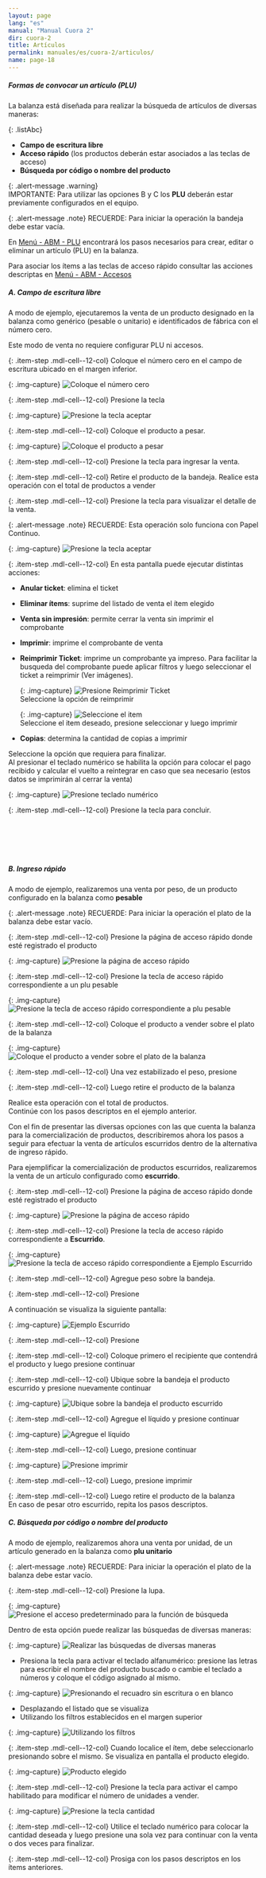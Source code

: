 ```yaml
---
layout: page
lang: "es"
manual: "Manual Cuora 2"
dir: cuora-2
title: Artículos
permalink: manuales/es/cuora-2/articulos/
name: page-18
---
```

##### Formas de convocar un artículo (PLU)

La balanza está diseñada para realizar la búsqueda de artículos de diversas maneras:

{: .listAbc}
- **Campo de escritura libre**
- **Acceso rápido** (los productos deberán estar asociados a las teclas de acceso)
- **Búsqueda por código o nombre del producto**

{: .alert-message .warning}  
IMPORTANTE: Para utilizar las opciones B y C los **PLU** deberán estar previamente configurados en el equipo.

{: .alert-message .note}
RECUERDE: Para iniciar la operación la bandeja debe estar vacía.

En [Menú - ABM - PLU](../altas-bajas-modificaciones/index.html "Menú - ABM - PLU") encontrará los pasos necesarios para crear, editar o eliminar un artículo (PLU) en la balanza.

Para asociar los ítems a las teclas de acceso rápido consultar las acciones descriptas en [Menú - ABM - Accesos](../configuracion/index.html "Menú- ABM - Accesos")

##### A. Campo de escritura libre

A modo de ejemplo, ejecutaremos la venta de un producto designado en la balanza como genérico (pesable o unitario) e identificados de fábrica con el número cero.

Este modo de venta no requiere configurar PLU ni accesos.

{: .item-step  .mdl-cell--12-col} 
Coloque el número cero en el campo de escritura ubicado en el margen inferior.

{: .img-capture}
![Coloque el número cero](../../../../images/es/cuora-2/cuora-neo-campolibre1.png "Coloque el número cero")

{: .item-step  .mdl-cell--12-col} 
Presione la tecla <i class="systel-tecla-30 bg-2"></i>

{: .img-capture}
![Presione la tecla aceptar](../../../../images/es/cuora-2/cuora-neo-campolibre2.png "Presione la tecla aceptar")

{: .item-step  .mdl-cell--12-col} 
Coloque el producto a pesar.

{: .img-capture}
![Coloque el producto a pesar](../../../../images/es/cuora-2/cuora-neo-campolibre3.png "Coloque el producto a pesar")

{: .item-step  .mdl-cell--12-col} 
Presione la tecla <i class="systel-tecla-30 bg-2"></i> para ingresar la venta.

{: .item-step  .mdl-cell--12-col} 
Retire el producto de la bandeja.
Realice esta operación con el total de productos a vender

{: .item-step  .mdl-cell--12-col} 
Presione la tecla <i class="systel-tecla-30 bg-2"></i> para visualizar el detalle de la venta.

{: .alert-message .note}
RECUERDE: Esta operación solo funciona con Papel Continuo.

{: .img-capture}
![Presione la tecla aceptar](../../../../images/es/cuora-2/cuora-neo-campolibre4.png "Presione la tecla aceptar")

{: .item-step  .mdl-cell--12-col} 
En esta pantalla puede ejecutar distintas acciones:

- **Anular ticket**: elimina el ticket
- **Eliminar ítems**: suprime del listado de venta el ítem elegido
- **Venta sin impresión**: permite cerrar la venta sin imprimir el comprobante
- **Imprimir**: imprime el comprobante de venta
- **Reimprimir Ticket**: imprime un comprobante ya impreso. 
    Para facilitar la busqueda del comprobante puede aplicar filtros y luego seleccionar el ticket a reimprimir (Ver imágenes).

    {: .img-capture}
    ![Presione Reimprimir Ticket](../../../../images/es/cuora-neo/cuora-neo-reimp-ticket1.png "Presione Reimprimir Ticket")  
            Seleccione la opción de reimprimir

    {: .img-capture}
    ![Seleccione el item](../../../../images/es/cuora-neo/cuora-neo-reimp-ticket2.png "Seleccione el item")  
            Seleccione el item deseado, presione seleccionar y luego imprimir



- **Copias**: determina la cantidad de copias a imprimir

Seleccione la opción que requiera para finalizar.<br>
Al presionar el teclado numérico se habilita la opción para colocar el pago recibido y calcular el vuelto a reintegrar en caso que sea necesario (estos datos se imprimirán al cerrar la venta)

{: .img-capture}
![Presione teclado numérico](../../../../images/es/cuora-2/cuora-neo-vuelto.png "Presione teclado numérico")

{: .item-step  .mdl-cell--12-col} 
Presione la tecla <i class="systel-tecla-30 bg-2"></i> para concluir.   

<br>
<br>
<br>
<br>

##### B. Ingreso rápido

A modo de ejemplo, realizaremos una venta por peso, de un producto configurado en la balanza como **pesable**

{: .alert-message .note}
RECUERDE: Para iniciar la operación el plato de la balanza debe estar vacío.

{: .item-step  .mdl-cell--12-col} 
Presione la página de acceso rápido donde esté registrado el producto

{: .img-capture}
![Presione la página de acceso rápido](../../../../images/es/cuora-2/cuora-neo-ingreso2.png "Presione la página de acceso rápido")

{: .item-step  .mdl-cell--12-col} 
Presione la tecla de acceso rápido correspondiente a un plu pesable

{: .img-capture}
![Presione la tecla de acceso rápido correspondiente a plu pesable](../../../../images/es/cuora-2/cuora-neo-ingreso3.png "Presione la tecla de acceso rápido correspondiente a plu pesable")

{: .item-step  .mdl-cell--12-col} 
Coloque el producto a vender sobre el plato de la balanza

{: .img-capture}
![Coloque el producto a vender sobre el plato de la balanza](../../../../images/es/cuora-2/cuora-neo-ingreso4.png "Coloque el producto a vender sobre el plato de la balanza")

{: .item-step  .mdl-cell--12-col} 
Una vez estabilizado el peso, presione <i class="systel-tecla-30 bg-2"></i>

{: .item-step  .mdl-cell--12-col} 
Luego retire el producto de la balanza

Realice esta operación con el total de productos.<br>Continúe con los pasos descriptos en el ejemplo anterior.

Con el fin de presentar las diversas opciones con las que cuenta la balanza para la comercialización de productos, describiremos ahora los pasos a seguir para efectuar la venta de artículos escurridos dentro de la alternativa de ingreso rápido.

Para ejemplificar la comercialización de productos escurridos, realizaremos la venta de un artículo configurado como **escurrido**.

{: .item-step  .mdl-cell--12-col} 
Presione la página de acceso rápido donde esté registrado el producto 

{: .img-capture}
![Presione la página de acceso rápido](../../../../images/es/cuora-2/cuora-neo-escurrido2.png "Presione la página de acceso rápido")

{: .item-step  .mdl-cell--12-col} 
Presione la tecla de acceso rápido correspondiente a **Escurrido**.   

{: .img-capture}
![Presione la tecla de acceso rápido correspondiente a Ejemplo Escurrido](../../../../images/es/cuora-2/cuora-neo-escurrido3.png "Presione la tecla de acceso rápido correspondiente al Ejemplo Escurrido")

{: .item-step  .mdl-cell--12-col} 
Agregue peso sobre la bandeja.

{: .item-step  .mdl-cell--12-col} 
Presione <i class="systel-tecla-30 bg-2"></i>

A continuación se visualiza la siguiente pantalla:

{: .img-capture}
![Ejemplo Escurrido](../../../../images/es/cuora-2/cuora-neo-escurrido4.png "Ejemplo Escurrido")

{: .item-step  .mdl-cell--12-col} 
Presione <i class="systel-tecla-30 bg-2"></i>

{: .item-step  .mdl-cell--12-col} 
Coloque primero el recipiente que contendrá el producto y luego presione continuar

{: .item-step  .mdl-cell--12-col} 
Ubique sobre la bandeja el producto escurrido y presione nuevamente continuar

{: .img-capture}
![Ubique sobre la bandeja el producto escurrido](../../../../images/es/cuora-2/cuora-neo-escurrido5.png "Ubique sobre la bandeja el producto escurrido")

{: .item-step  .mdl-cell--12-col} 
Agregue el líquido y presione continuar 

{: .img-capture}
![Agregue el líquido](../../../../images/es/cuora-2/cuora-neo-escurrido6.png "Agregue el líquido")

{: .item-step  .mdl-cell--12-col} 
Luego, presione continuar

{: .img-capture}
![Presione imprimir](../../../../images/es/cuora-2/cuora-neo-escurrido7.png "Presione imprimir")

{: .item-step  .mdl-cell--12-col} 
Luego, presione imprimir

{: .item-step  .mdl-cell--12-col} 
Luego retire el producto de la balanza<br>En caso de pesar otro escurrido, repita los pasos descriptos.

##### C. Búsqueda por código o nombre del producto

A modo de ejemplo, realizaremos ahora una venta por unidad, de un artículo generado en la balanza como **plu unitario**

{: .alert-message .note}
RECUERDE: Para iniciar la operación el plato de la balanza debe estar vacío.

{: .item-step  .mdl-cell--12-col} 
Presione la lupa.

{: .img-capture}
![Presione el acceso predeterminado para la función de búsqueda](../../../../images/es/cuora-2/cuora-neo-busquedacod1.png "Presione el acceso predeterminado para la función de búsqueda")

Dentro de esta opción puede realizar las búsquedas de diversas maneras:

{: .img-capture}
![Realizar las búsquedas de diversas maneras](../../../../images/es/cuora-2/cuora-neo-busquedacod2.png "Realizar las búsquedas de diversas maneras")

- Presiona la tecla <span class="systel-tecla-11"><span class="path1"></span><span class="path2"></span><span class="path3"></span><span class="path4"></span><span class="path5"></span><span class="path6"></span><span class="path7"></span><span class="path8"></span><span class="path9"></span><span class="path10"></span><span class="path11"></span><span class="path12"></span><span class="path13"></span></span> para activar el teclado alfanumérico: presione las letras para escribir el nombre del producto buscado o cambie el teclado a números y coloque el código asignado al mismo.

{: .img-capture}
![Presionando el recuadro sin escritura o en blanco](../../../../images/es/cuora-2/cuora-neo-busquedacod3.png "Presionando el recuadro sin escritura o en blanco")

- Desplazando el listado que se visualiza
- Utilizando los filtros establecidos en el margen superior

{: .img-capture}
![Utilizando los filtros](../../../../images/es/cuora-2/cuora-neo-busquedacod4.png "Utilizando los filtros")

{: .item-step  .mdl-cell--12-col} 
Cuando localice el ítem, debe seleccionarlo presionando sobre el mismo. Se visualiza en pantalla el producto elegido.

{: .img-capture}
![Producto elegido](../../../../images/es/cuora-2/cuora-neo-busquedacod5.png "Producto elegido")

{: .item-step  .mdl-cell--12-col} 
Presione la tecla <i class="systel-tecla-29"></i> para activar el campo habilitado para modificar el número de unidades a vender.

{: .img-capture}
![Presione la tecla cantidad](../../../../images/es/cuora-2/cuora-neo-busquedacod6.png "Presione la tecla cantidad")

{: .item-step  .mdl-cell--12-col} 
Utilice el teclado numérico para colocar la cantidad deseada y luego presione <i class="systel-tecla-30 bg-2"></i> una sola vez para continuar con la venta o dos veces para finalizar.

{: .item-step  .mdl-cell--12-col} 
Prosiga con los pasos descriptos en los ítems anteriores.
